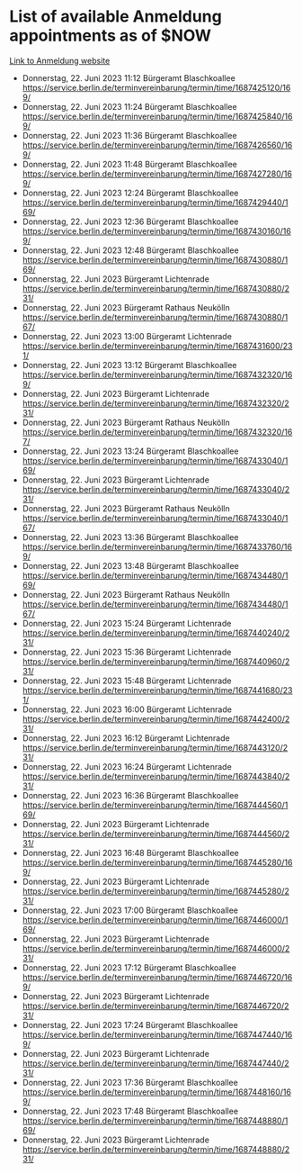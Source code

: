 # List of available Anmeldung appointments as of $NOW
[Link to Anmeldung website](https://service.berlin.de/terminvereinbarung/termin/tag.php?termin=1&anliegen[]=120686&dienstleisterlist=122210,122217,327316,122219,327312,122227,327314,122231,327346,122243,327348,122254,122252,329742,122260,329745,122262,329748,122271,327278,122273,327274,122277,327276,330436,122280,327294,122282,327290,122284,327292,122291,327270,122285,327266,122286,327264,122296,327268,150230,329760,122297,327286,122294,327284,122312,329763,122314,329775,122304,327330,122311,327334,122309,327332,317869,122281,327352,122279,329772,122283,122276,327324,122274,327326,122267,329766,122246,327318,122251,327320,122257,327322,122208,327298,122226,327300&herkunft=http%3A%2F%2Fservice.berlin.de%2Fdienstleistung%2F120686%2F)
- Donnerstag, 22. Juni 2023 11:12 Bürgeramt Blaschkoallee https://service.berlin.de/terminvereinbarung/termin/time/1687425120/169/
- Donnerstag, 22. Juni 2023 11:24 Bürgeramt Blaschkoallee https://service.berlin.de/terminvereinbarung/termin/time/1687425840/169/
- Donnerstag, 22. Juni 2023 11:36 Bürgeramt Blaschkoallee https://service.berlin.de/terminvereinbarung/termin/time/1687426560/169/
- Donnerstag, 22. Juni 2023 11:48 Bürgeramt Blaschkoallee https://service.berlin.de/terminvereinbarung/termin/time/1687427280/169/
- Donnerstag, 22. Juni 2023 12:24 Bürgeramt Blaschkoallee https://service.berlin.de/terminvereinbarung/termin/time/1687429440/169/
- Donnerstag, 22. Juni 2023 12:36 Bürgeramt Blaschkoallee https://service.berlin.de/terminvereinbarung/termin/time/1687430160/169/
- Donnerstag, 22. Juni 2023 12:48 Bürgeramt Blaschkoallee https://service.berlin.de/terminvereinbarung/termin/time/1687430880/169/
- Donnerstag, 22. Juni 2023  Bürgeramt Lichtenrade https://service.berlin.de/terminvereinbarung/termin/time/1687430880/231/
- Donnerstag, 22. Juni 2023  Bürgeramt Rathaus Neukölln https://service.berlin.de/terminvereinbarung/termin/time/1687430880/167/
- Donnerstag, 22. Juni 2023 13:00 Bürgeramt Lichtenrade https://service.berlin.de/terminvereinbarung/termin/time/1687431600/231/
- Donnerstag, 22. Juni 2023 13:12 Bürgeramt Blaschkoallee https://service.berlin.de/terminvereinbarung/termin/time/1687432320/169/
- Donnerstag, 22. Juni 2023  Bürgeramt Lichtenrade https://service.berlin.de/terminvereinbarung/termin/time/1687432320/231/
- Donnerstag, 22. Juni 2023  Bürgeramt Rathaus Neukölln https://service.berlin.de/terminvereinbarung/termin/time/1687432320/167/
- Donnerstag, 22. Juni 2023 13:24 Bürgeramt Blaschkoallee https://service.berlin.de/terminvereinbarung/termin/time/1687433040/169/
- Donnerstag, 22. Juni 2023  Bürgeramt Lichtenrade https://service.berlin.de/terminvereinbarung/termin/time/1687433040/231/
- Donnerstag, 22. Juni 2023  Bürgeramt Rathaus Neukölln https://service.berlin.de/terminvereinbarung/termin/time/1687433040/167/
- Donnerstag, 22. Juni 2023 13:36 Bürgeramt Blaschkoallee https://service.berlin.de/terminvereinbarung/termin/time/1687433760/169/
- Donnerstag, 22. Juni 2023 13:48 Bürgeramt Blaschkoallee https://service.berlin.de/terminvereinbarung/termin/time/1687434480/169/
- Donnerstag, 22. Juni 2023  Bürgeramt Rathaus Neukölln https://service.berlin.de/terminvereinbarung/termin/time/1687434480/167/
- Donnerstag, 22. Juni 2023 15:24 Bürgeramt Lichtenrade https://service.berlin.de/terminvereinbarung/termin/time/1687440240/231/
- Donnerstag, 22. Juni 2023 15:36 Bürgeramt Lichtenrade https://service.berlin.de/terminvereinbarung/termin/time/1687440960/231/
- Donnerstag, 22. Juni 2023 15:48 Bürgeramt Lichtenrade https://service.berlin.de/terminvereinbarung/termin/time/1687441680/231/
- Donnerstag, 22. Juni 2023 16:00 Bürgeramt Lichtenrade https://service.berlin.de/terminvereinbarung/termin/time/1687442400/231/
- Donnerstag, 22. Juni 2023 16:12 Bürgeramt Lichtenrade https://service.berlin.de/terminvereinbarung/termin/time/1687443120/231/
- Donnerstag, 22. Juni 2023 16:24 Bürgeramt Lichtenrade https://service.berlin.de/terminvereinbarung/termin/time/1687443840/231/
- Donnerstag, 22. Juni 2023 16:36 Bürgeramt Blaschkoallee https://service.berlin.de/terminvereinbarung/termin/time/1687444560/169/
- Donnerstag, 22. Juni 2023  Bürgeramt Lichtenrade https://service.berlin.de/terminvereinbarung/termin/time/1687444560/231/
- Donnerstag, 22. Juni 2023 16:48 Bürgeramt Blaschkoallee https://service.berlin.de/terminvereinbarung/termin/time/1687445280/169/
- Donnerstag, 22. Juni 2023  Bürgeramt Lichtenrade https://service.berlin.de/terminvereinbarung/termin/time/1687445280/231/
- Donnerstag, 22. Juni 2023 17:00 Bürgeramt Blaschkoallee https://service.berlin.de/terminvereinbarung/termin/time/1687446000/169/
- Donnerstag, 22. Juni 2023  Bürgeramt Lichtenrade https://service.berlin.de/terminvereinbarung/termin/time/1687446000/231/
- Donnerstag, 22. Juni 2023 17:12 Bürgeramt Blaschkoallee https://service.berlin.de/terminvereinbarung/termin/time/1687446720/169/
- Donnerstag, 22. Juni 2023  Bürgeramt Lichtenrade https://service.berlin.de/terminvereinbarung/termin/time/1687446720/231/
- Donnerstag, 22. Juni 2023 17:24 Bürgeramt Blaschkoallee https://service.berlin.de/terminvereinbarung/termin/time/1687447440/169/
- Donnerstag, 22. Juni 2023  Bürgeramt Lichtenrade https://service.berlin.de/terminvereinbarung/termin/time/1687447440/231/
- Donnerstag, 22. Juni 2023 17:36 Bürgeramt Blaschkoallee https://service.berlin.de/terminvereinbarung/termin/time/1687448160/169/
- Donnerstag, 22. Juni 2023 17:48 Bürgeramt Blaschkoallee https://service.berlin.de/terminvereinbarung/termin/time/1687448880/169/
- Donnerstag, 22. Juni 2023  Bürgeramt Lichtenrade https://service.berlin.de/terminvereinbarung/termin/time/1687448880/231/
